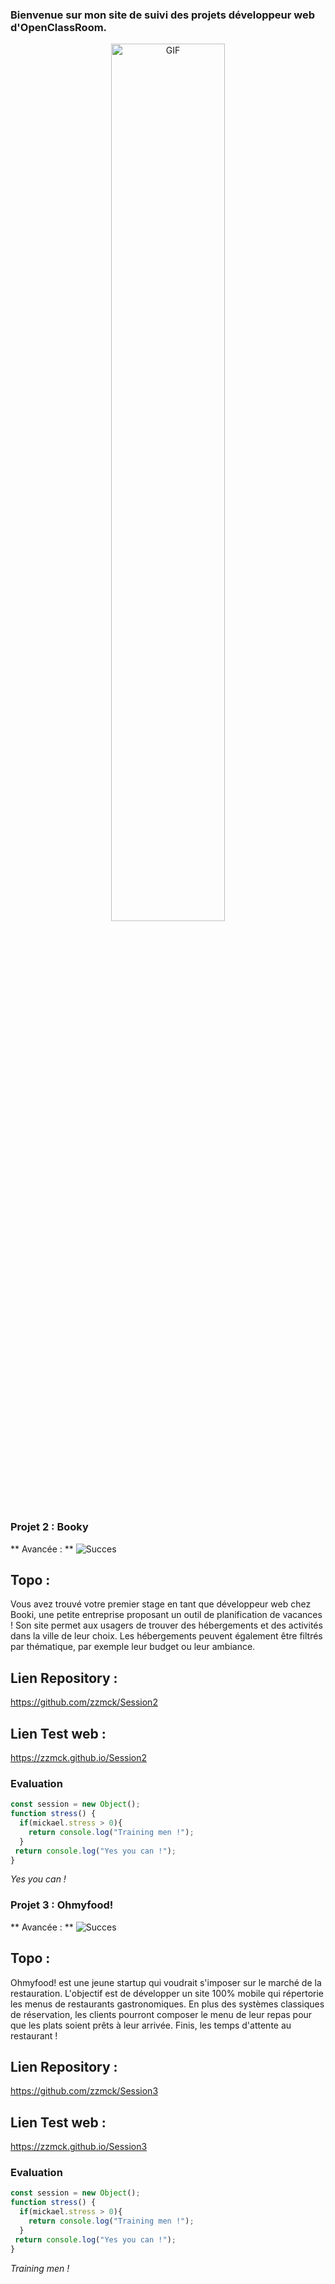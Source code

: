 ### Bienvenue sur mon site de suivi des projets développeur web d'OpenClassRoom.

<p align="center">
  <img align="center" width="60%" alt="GIF" src="https://www.teba.com.au/wp-content/uploads/2020/03/education.gif"/>
</p>

### Projet 2 : Booky

** Avancée : **
<img alt="Succes" src="https://serveursbot.net/projet2/pourcentage/100pourcent.jpg"/>

## Topo :
Vous avez trouvé votre premier stage en tant que développeur web chez Booki, une petite entreprise proposant un outil de planification de vacances ! Son site permet aux usagers de trouver des hébergements et des activités dans la ville de leur choix. Les hébergements peuvent également être filtrés par thématique, par exemple leur budget ou leur ambiance.

## Lien Repository :
https://github.com/zzmck/Session2
## Lien Test web :
https://zzmck.github.io/Session2

### Evaluation
```javascript
const session = new Object();
function stress() {
  if(mickael.stress > 0){
    return console.log("Training men !");
  }
 return console.log("Yes you can !");
}
```
*Yes you can !*


### Projet 3 : Ohmyfood!

** Avancée : **
<img alt="Succes" src="https://serveursbot.net/projet2/pourcentage/0pourcent.jpg"/>

## Topo :
Ohmyfood! est une jeune startup qui voudrait s'imposer sur le marché de la restauration. L'objectif est de développer un site 100% mobile qui répertorie les menus de restaurants gastronomiques. En plus des systèmes classiques de réservation, les clients pourront composer le menu de leur repas pour que les plats soient prêts à leur arrivée. Finis, les temps d'attente au restaurant !

## Lien Repository :
https://github.com/zzmck/Session3
## Lien Test web :
https://zzmck.github.io/Session3

### Evaluation
```javascript
const session = new Object();
function stress() {
  if(mickael.stress > 0){
    return console.log("Training men !");
  }
 return console.log("Yes you can !");
}
```
*Training men !*
